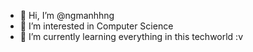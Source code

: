 - 👋 Hi, I’m @ngmanhhng
- 👀 I’m interested in Computer Science
- 🌱 I’m currently learning everything in this techworld :v 

<!---
ngmanhhng/ngmanhhng is a ✨ special ✨ repository because its `README.md` (this file) appears on your GitHub profile.
You can click the Preview link to take a look at your changes.
--->
